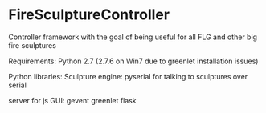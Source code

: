FireSculptureController
=======================

Controller framework with the goal of being useful for all FLG and other big fire sculptures

Requirements:
Python 2.7 (2.7.6 on Win7 due to greenlet installation issues)

Python libraries:
  Sculpture engine:
    pyserial for talking to sculptures over serial
   
  server for js GUI:
    gevent
    greenlet
    flask

